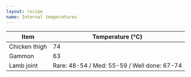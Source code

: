 ```yaml
---
layout: recipe
name: Internal temperatures
---
```


Item       | Temperature (°C)
-----------|-----------------
Chicken thigh | 74
Gammon | 63
Lamb joint | Rare: 48-54 / Med: 55-59 / Well done: 67-74
